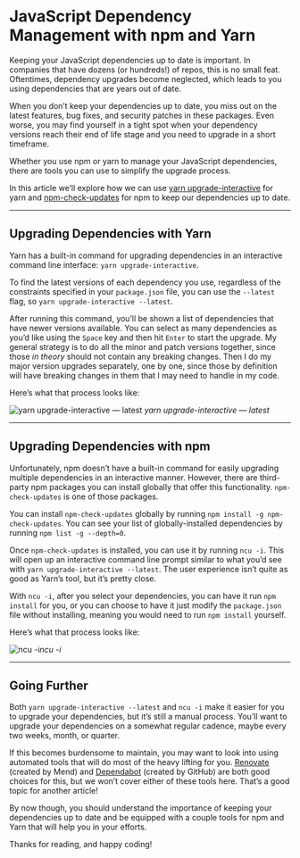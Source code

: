 # JavaScript Dependency Management with npm and Yarn

Keeping your JavaScript dependencies up to date is important. In companies that have dozens (or hundreds!) of repos, this is no small feat. Oftentimes, dependency upgrades become neglected, which leads to you using dependencies that are years out of date.

When you don’t keep your dependencies up to date, you miss out on the latest features, bug fixes, and security patches in these packages. Even worse, you may find yourself in a tight spot when your dependency versions reach their end of life stage and you need to upgrade in a short timeframe.

Whether you use npm or yarn to manage your JavaScript dependencies, there are tools you can use to simplify the upgrade process.

In this article we’ll explore how we can use [yarn upgrade-interactive](https://classic.yarnpkg.com/en/docs/cli/upgrade-interactive) for yarn and [npm-check-updates](https://www.npmjs.com/package/npm-check-updates) for npm to keep our dependencies up to date.

---

## Upgrading Dependencies with Yarn

Yarn has a built-in command for upgrading dependencies in an interactive command line interface: `yarn upgrade-interactive`.

To find the latest versions of each dependency you use, regardless of the constraints specified in your `package.json` file, you can use the `--latest` flag, so `yarn upgrade-interactive --latest`.

After running this command, you’ll be shown a list of dependencies that have newer versions available. You can select as many dependencies as you’d like using the `Space` key and then hit `Enter` to start the upgrade. My general strategy is to do all the minor and patch versions together, since those *in theory* should not contain any breaking changes. Then I do my major version upgrades separately, one by one, since those by definition will have breaking changes in them that I may need to handle in my code.

Here’s what that process looks like:

![yarn upgrade-interactive — latest](https://cdn-images-1.medium.com/max/2000/1*93A22eSatK6LdYz0LUxDmg.gif)
*yarn upgrade-interactive — latest*

---

## Upgrading Dependencies with npm

Unfortunately, npm doesn’t have a built-in command for easily upgrading multiple dependencies in an interactive manner. However, there are third-party npm packages you can install globally that offer this functionality. `npm-check-updates` is one of those packages.

You can install `npm-check-updates` globally by running `npm install -g npm-check-updates`. You can see your list of globally-installed dependencies by running `npm list -g --depth=0`.

Once `npm-check-updates` is installed, you can use it by running `ncu -i`. This will open up an interactive command line prompt similar to what you’d see with `yarn upgrade-interactive --latest`. The user experience isn’t quite as good as Yarn’s tool, but it’s pretty close.

With `ncu -i`, after you select your dependencies, you can have it run `npm install` for you, or you can choose to have it just modify the `package.json` file without installing, meaning you would need to run `npm install` yourself.

Here’s what that process looks like:

![ncu -i](https://cdn-images-1.medium.com/max/2000/1*WLJBFflBWqzfa_0_c4j8zg.gif)*ncu -i*

---

## Going Further

Both `yarn upgrade-interactive --latest` and `ncu -i` make it easier for you to upgrade your dependencies, but it’s still a manual process. You’ll want to upgrade your dependencies on a somewhat regular cadence, maybe every two weeks, month, or quarter.

If this becomes burdensome to maintain, you may want to look into using automated tools that will do most of the heavy lifting for you. [Renovate](https://docs.renovatebot.com/) (created by Mend) and [Dependabot](https://github.com/dependabot) (created by GitHub) are both good choices for this, but we won’t cover either of these tools here. That’s a good topic for another article!

By now though, you should understand the importance of keeping your dependencies up to date and be equipped with a couple tools for npm and Yarn that will help you in your efforts.

Thanks for reading, and happy coding!
